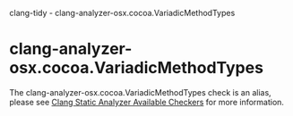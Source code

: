 clang-tidy - clang-analyzer-osx.cocoa.VariadicMethodTypes

</div>

<div class="meta"
http-equiv=refresh="5;URL=https://clang.llvm.org/docs/analyzer/checkers.html#osx-cocoa-variadicmethodtypes">

</div>

# clang-analyzer-osx.cocoa.VariadicMethodTypes

The clang-analyzer-osx.cocoa.VariadicMethodTypes check is an alias,
please see [Clang Static Analyzer Available
Checkers](https://clang.llvm.org/docs/analyzer/checkers.html#osx-cocoa-variadicmethodtypes)
for more information.
